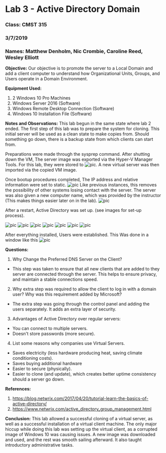 ﻿# Lab 3 - Active Directory Domain

### Class: CMST 315

### 3/7/2019

### Names: Matthew Denholm, Nic Crombie, Caroline Reed, Wesley Elliott

**Objective:** Our objective is to promote the server to a Local Domain and add a client computer to understand how Organizational Units, Groups, and Users operate in a Domain Environment.

**Equipment Used:** 
1. 2 Windows 10 Pro Machines
2. Windows Server 2016 (Software)
3. Windows Remote Desktop Connection (Software)
4. Windows 10 Installation File (Software)

**Notes and Observations:**
This lab begun in the same state where lab 2 ended. The first step of this lab was to prepare the system for cloning. This initial server will be used as a clean state to make copies from. Should something go down, there is a backup state from which clients can start from.

Preparations were made through the sysprep command. After shutting down the VM, The server image was exported via the Hyper-V Manager Tools. For this lab, they were stored to ![pic](https://github.com/Matthew-Denholm/Sys-Administration-Lab-Reports/blob/master/Lab%203%20-%20Active%20Directory%20Domain/Capture.PNG). A new virtual server was then imported via the copied VM image.

Once bootup procedures completed, The IP address and relative information were set to static. ![pic](https://github.com/Matthew-Denholm/Sys-Administration-Lab-Reports/blob/master/Lab%203%20-%20Active%20Directory%20Domain/Capture3.PNG) Like previous instances, this removes the possibility of other systems losing contact with the server. The server was also given a new computer name, which was provided by the instructor (This makes things easier later on in the lab). ![pic](https://github.com/Matthew-Denholm/Sys-Administration-Lab-Reports/blob/master/Lab%203%20-%20Active%20Directory%20Domain/Capture1.PNG)

After a restart, Active Directory was set up. (see images for set-up process).

![pic](https://github.com/Matthew-Denholm/Sys-Administration-Lab-Reports/blob/master/Lab%203%20-%20Active%20Directory%20Domain/Capture4.PNG)
![pic](https://github.com/Matthew-Denholm/Sys-Administration-Lab-Reports/blob/master/Lab%203%20-%20Active%20Directory%20Domain/Capture5.PNG)
![pic](https://github.com/Matthew-Denholm/Sys-Administration-Lab-Reports/blob/master/Lab%203%20-%20Active%20Directory%20Domain/Capture06.0.PNG)
![pic](https://github.com/Matthew-Denholm/Sys-Administration-Lab-Reports/blob/master/Lab%203%20-%20Active%20Directory%20Domain/Capture06.1.PNG)
![pic](https://github.com/Matthew-Denholm/Sys-Administration-Lab-Reports/blob/master/Lab%203%20-%20Active%20Directory%20Domain/Capture07.0.PNG)
![pic](https://github.com/Matthew-Denholm/Sys-Administration-Lab-Reports/blob/master/Lab%203%20-%20Active%20Directory%20Domain/Capture07.1.PNG)
![pic](https://github.com/Matthew-Denholm/Sys-Administration-Lab-Reports/blob/master/Lab%203%20-%20Active%20Directory%20Domain/Capture07.2.PNG)

After everything installed, Users were established. This Was done in a window like this ![pic](https://github.com/Matthew-Denholm/Sys-Administration-Lab-Reports/blob/master/Lab%203%20-%20Active%20Directory%20Domain/InkedCapture011_LI.jpg)

**Questions:**
1. Why Change the Preferred DNS Server on the Client?
  - This step was taken to ensure that all new clients that are added to they server are connected through the server. This helps to ensure privacy, and maintain a stable connections speed.
2. Why extra step was required to allow the client to log in with a domain user? Why was this requirement added by Microsoft?
  - The extra step was going through the control panel and adding the users separately. It adds an extra layer of security.
3. Advantages of Active Directory over regular servers:
  - You can connect to multiple servers.
  - Doesn't store passwords (more secure).
4. List some reasons why companies use Virtual Servers.
  - Saves electricity (less hardware producing heat, saving climate conditioning costs).
  - Saves buying additional hardware
  - Easier to secure (physically).
  - Easier to clone (and update), which creates better uptime consistency should a server go down.

**References:**
1. https://blog.netwrix.com/2017/04/20/tutorial-learn-the-basics-of-active-directory/
2. https://www.netwrix.com/active_directory_group_management.html

**Conclusion:** This lab allowed a successful cloning of a virtual server, as well as a successful installation of a virtual client machine. The only major hiccup while doing this lab was setting up the virtual client, as a corrupted image of Windows 10 was causing issues. A new image was downloaded and used, and the rest was smooth sailing afterward. It also taught introductory administrative tasks.
